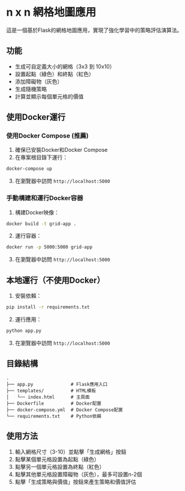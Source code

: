 # n x n 網格地圖應用

這是一個基於Flask的網格地圖應用，實現了強化學習中的策略評估演算法。

## 功能

- 生成可自定義大小的網格（3x3 到 10x10）
- 設置起點（綠色）和終點（紅色）
- 添加障礙物（灰色）
- 生成隨機策略
- 計算並顯示每個單元格的價值

## 使用Docker運行

### 使用Docker Compose (推薦)

1. 確保已安裝Docker和Docker Compose
2. 在專案根目錄下運行：

```bash
docker-compose up
```

3. 在瀏覽器中訪問 `http://localhost:5000`

### 手動構建和運行Docker容器

1. 構建Docker映像：

```bash
docker build -t grid-app .
```

2. 運行容器：

```bash
docker run -p 5000:5000 grid-app
```

3. 在瀏覽器中訪問 `http://localhost:5000`

## 本地運行（不使用Docker）

1. 安裝依賴：

```bash
pip install -r requirements.txt
```

2. 運行應用：

```bash
python app.py
```

3. 在瀏覽器中訪問 `http://localhost:5000`

## 目錄結構

```
.
├── app.py              # Flask應用入口
├── templates/          # HTML模板
│   └── index.html      # 主頁面
├── Dockerfile          # Docker配置
├── docker-compose.yml  # Docker Compose配置
└── requirements.txt    # Python依賴
```

## 使用方法

1. 輸入網格尺寸（3-10）並點擊「生成網格」按鈕
2. 點擊某個單元格設置為起點（綠色）
3. 點擊另一個單元格設置為終點（紅色）
4. 點擊其他單元格設置障礙物（灰色），最多可設置n-2個
5. 點擊「生成策略與價值」按鈕來產生策略和價值評估